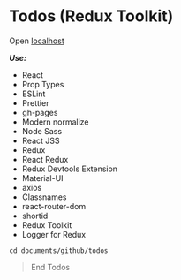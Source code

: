 # Todos (Redux Toolkit)

Open [localhost](http://localhost:3000)

**_Use:_**

- React
- Prop Types
- ESLint
- Prettier
- gh-pages
- Modern normalize
- Node Sass
- React JSS
- Redux
- React Redux
- Redux Devtools Extension
- Material-UI
- axios
- Classnames
- react-router-dom
- shortid
- Redux Toolkit
- Logger for Redux

```
cd documents/github/todos
```

> End Todos
